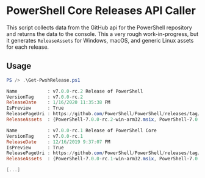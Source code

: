 # PowerShell Core Releases API Caller

This script collects data from the GitHub api for the PowerShell repository and returns the data to the console. This a very rough work-in-progress, but it generates `ReleaseAssets` for Windows, macOS, and generic Linux assets for each release.

## Usage

```powershell
PS /> .\Get-PwshRelease.ps1

Name           : v7.0.0-rc.2 Release of PowerShell
VersionTag     : v7.0.0-rc.2
ReleaseDate    : 1/16/2020 11:35:38 PM
IsPreview      : True
ReleasePageUri : https://github.com/PowerShell/PowerShell/releases/tag/v7.0.0-rc.2
ReleaseAssets  : {PowerShell-7.0.0-rc.2-win-arm32.msix, PowerShell-7.0.0-rc.2-win-arm32.zip, PowerShell-7.0.0-rc.2-win-arm64.msix, PowerShell-7.0.0-rc.2-win-arm64.zip…}

Name           : v7.0.0-rc.1 Release of PowerShell Core
VersionTag     : v7.0.0-rc.1
ReleaseDate    : 12/16/2019 9:37:07 PM
IsPreview      : True
ReleasePageUri : https://github.com/PowerShell/PowerShell/releases/tag/v7.0.0-rc.1
ReleaseAssets  : {PowerShell-7.0.0-rc.1-win-arm32.msix, PowerShell-7.0.0-rc.1-win-arm32.zip, PowerShell-7.0.0-rc.1-win-arm64.msix, PowerShell-7.0.0-rc.1-win-arm64.zip…}

[...]


```